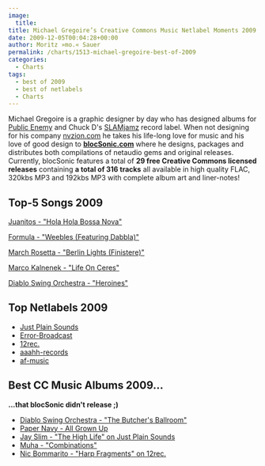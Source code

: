 ```yaml
---
image:
  title: 
title: Michael Gregoire’s Creative Commons Music Netlabel Moments 2009
date: 2009-12-05T00:04:28+00:00
author: Moritz »mo.« Sauer
permalink: /charts/1513-michael-gregoire-best-of-2009
categories:
  - Charts
tags:
  - best of 2009
  - best of netlabels
  - Charts
---
```



<div class="grid_7">
  <p>
    Michael Gregoire is a graphic designer by day who has designed albums for <a href="http://publicenemy.com">Public Enemy</a> and Chuck D's <a href="http://slamjamz.com">SLAMjamz</a> record label. When not designing for his company <a href="http://nvzion.com">nvzion.com</a> he takes his life-long love for music and his love of good design to <a href="http://blocsonic.com"><strong>blocSonic.com</strong></a> where he designs, packages and distributes both compilations of netaudio gems and original releases. Currently, blocSonic features a total of <strong>29 free Creative Commons licensed releases</strong> containing <strong>a total of 316 tracks</strong> all available in high quality FLAC, 320kbs MP3 and 192kbs MP3 with complete album art and liner-notes!<!--more-->
  </p>
</div>

<div class="clear">
</div>

<div class="grid_5">
  <h2>
    Top-5 Songs 2009
  </h2>
  
  <p>
    <a href="http://mp3.phlow.de/best-of-cc-music-2009/michel_gregoire/juanitos_-_hola_hola_bossa_nova.mp3">Juanitos - "Hola Hola Bossa Nova"</a>
  </p>
  
  <p>
    <a href="http://mp3.phlow.de/best-of-cc-music-2009/michel_gregoire/formula_-_weebles_(featuring_dabbla).mp3">Formula - "Weebles (Featuring Dabbla)"</a>
  </p>
  
  <p>
    <a href="http://mp3.phlow.de/best-of-cc-music-2009/michel_gregoire/march_rosetta_-_berlin_lights_(finistere).mp3">March Rosetta - "Berlin Lights (Finistere)"</a>
  </p>
  
  <p>
    <a href="http://mp3.phlow.de/best-of-cc-music-2009/michel_gregoire/marco_kalnenek_-_life_on_ceres.mp3">Marco Kalnenek - "Life On Ceres"</a>
  </p>
  
  <p>
    <a href="http://mp3.phlow.de/best-of-cc-music-2009/michel_gregoire/diablo_swing_orchestra_-_heroines.mp3">Diablo Swing Orchestra - "Heroines"</a>
  </p>
</div>

<div class="grid_4">
  <h2>
    Top Netlabels 2009
  </h2>
  
  <ul>
    <li>
      <a href="http://archive.org/details/just-plain-sounds" target="_blank">Just Plain Sounds</a>
    </li>
    <li>
      <a href="http://www.error-broadcast.com" target="_blank">Error-Broadcast</a>
    </li>
    <li>
      <a href="http://12rec.net" target="_blank">12rec.</a>
    </li>
    <li>
      <a href="http://www.aaahh-records.net" target="_blank">aaahh-records</a>
    </li>
    <li>
      <a href="http://www.af-music.de" target="_blank">af-music</a>
    </li>
  </ul>
</div>

<div class="grid_7">
  <h2>
    Best CC Music Albums 2009...
  </h2>
  
  <p>
    <strong>...that blocSonic didn't release ;)</strong>
  </p>
  
  <ul>
    <li>
      <a href="http://www.jamendo.com/en/album/49216" target="_blank">Diablo Swing Orchestra - "The Butcher's Ballroom"</a>
    </li>
    <li>
      <a href="http://papernavy.bandcamp.com/album/all-grown-up" target="_blank">Paper Navy - All Grown Up</a>
    </li>
    <li>
      <a href="http://www.archive.org/details/jps_002" target="_blank">Jay Slim - "The High Life" on Just Plain Sounds</a>
    </li>
    <li>
      <a href="http://www.jamendo.com/en/album/49608" target="_blank">Muha - "Combinations"</a>
    </li>
    <li>
      <a href="http://12rec.net/Release_Nic-Bommarito_Harp-Fragments_058.htm" target="_blank">Nic Bommarito - "Harp Fragments" on 12rec.</a>
    </li>
  </ul>
</div>

<div class="clear">
</div>
